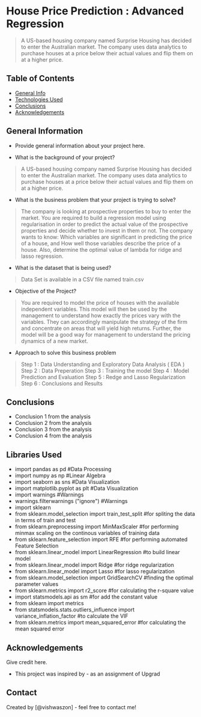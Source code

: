 # House Price Prediction : Advanced Regression
> A US-based housing company named Surprise Housing has decided to enter the Australian market.
> The company uses data analytics to purchase houses at a price below their actual values and flip them on at a higher price.

## Table of Contents
* [General Info](#general-information)
* [Technologies Used](#technologies-used)
* [Conclusions](#conclusions)
* [Acknowledgements](#acknowledgements)

<!-- You can include any other section that is pertinent to your problem -->

## General Information
- Provide general information about your project here.

- What is the background of your project?
> A US-based housing company named Surprise Housing has decided to enter the Australian market.
> The company uses data analytics to purchase houses at a price below their actual values and flip them on at a higher price.

- What is the business problem that your project is trying to solve?
> The company is looking at prospective properties to buy to enter the market.
> You are required to build a regression model using regularisation in order to predict the actual value of the prospective properties   and decide whether to invest in them or not.
> The company wants to know:
>Which variables are significant in predicting the price of a house, and
> How well those variables describe the price of a house.
Also, determine the optimal value of lambda for ridge and lasso regression.

- What is the dataset that is being used?
> Data Set is available in a CSV file named train.csv

- Objective of the Project?
> You are required to model the price of houses with the available independent variables.
> This model will then be used by the management to understand how exactly the prices vary with the variables.
> They can accordingly manipulate the strategy of the firm and concentrate on areas that will yield high returns.
> Further, the model will be a good way for management to understand the pricing dynamics of a new market.

- Approach to solve this business problem
> Step 1 : Data Understanding and Exploratory Data Analysis ( EDA )
> Step 2 : Data Preperation
> Step 3 : Training the model
> Step 4 : Model Prediction and Evaluation
> Step 5 : Redge and Lasso Regularization
> Step 6 : Conclusions and Results

<!-- You don't have to answer all the questions - just the ones relevant to your project. -->

## Conclusions
- Conclusion 1 from the analysis
- Conclusion 2 from the analysis
- Conclusion 3 from the analysis
- Conclusion 4 from the analysis

<!-- You don't have to answer all the questions - just the ones relevant to your project. -->


## Libraries Used
- import pandas as pd #Data Processing
- import numpy as np #Linear Algebra
- import seaborn as sns #Data Visualization
- import matplotlib.pyplot as plt #Data Visualization
- import warnings #Warnings
- warnings.filterwarnings ("ignore") #Warnings
- import sklearn
- from sklearn.model_selection import train_test_split #for spliting the data in terms of train and test
- from sklearn.preprocessing import MinMaxScaler #for performing minmax scaling on the continous variables of training data
- from sklearn.feature_selection import RFE #for performing automated Feature Selection
- from sklearn.linear_model import LinearRegression #to build linear model
- from sklearn.linear_model import Ridge #for ridge regularization
- from sklearn.linear_model import Lasso #for lasso regularization
- from sklearn.model_selection import GridSearchCV #finding the optimal parameter values
- from sklearn.metrics import r2_score #for calculating the r-square value
- import statsmodels.api as sm #for add the constant value
- from sklearn import metrics
- from statsmodels.stats.outliers_influence import variance_inflation_factor #to calculate the VIF
- from sklearn.metrics import mean_squared_error #for calculating the mean squared error

<!-- As the libraries versions keep on changing, it is recommended to mention the version of library used in this project -->

## Acknowledgements
Give credit here.
- This project was inspired by - as an assignment of Upgrad

## Contact
Created by [@vishwaszon] - feel free to contact me!


<!-- Optional -->
<!-- ## License -->
<!-- This project is open source and available under the [... License](). -->

<!-- You don't have to include all sections - just the one's relevant to your project -->
